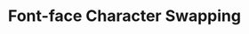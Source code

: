 ---
layout: thoughts_entry
title: Font-face Character Swapping
categories: [thought]
external_link: http://jefff.co/misc/font-face-character-swap/
---